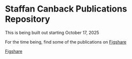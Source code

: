 # Staffan Canback Publications Repository

This is being built out starting October 17, 2025

For the time being, find some of the publications on [Figshare](https://figshare.com/authors/Staffan_Canback/20547296)  

<a href="https://figshare.com/authors/Staffan_Canback/20547296" target="_blank">Figshare</a>
